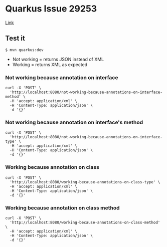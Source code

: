 # Quarkus Issue 29253

[Link](https://github.com/quarkusio/quarkus/issues/29253)

## Test it

`$ mvn quarkus:dev`

* Not working = returns JSON instead of XML
* Working = returns XML as expected

### Not working because annotation on interface 

```
curl -X 'POST' \
  'http://localhost:8080/not-working-because-annotations-on-interface-method' \
  -H 'accept: application/xml' \
  -H 'Content-Type: application/json' \
  -d '{}'
```

### Not working because annotation on interface's method

```
curl -X 'POST' \
  'http://localhost:8080/not-working-because-annotations-on-interface-type' \
  -H 'accept: application/xml' \
  -H 'Content-Type: application/json' \
  -d '{}'
```

### Working because annotation on class

```
curl -X 'POST' \
  'http://localhost:8080/working-because-annotations-on-class-type' \
  -H 'accept: application/xml' \
  -H 'Content-Type: application/json' \
  -d '{}'
```

### Working because annotation on class method

```
curl -X 'POST' \
  'http://localhost:8080/working-because-annotations-on-class-method' \
  -H 'accept: application/xml' \
  -H 'Content-Type: application/json' \
  -d '{}'
```